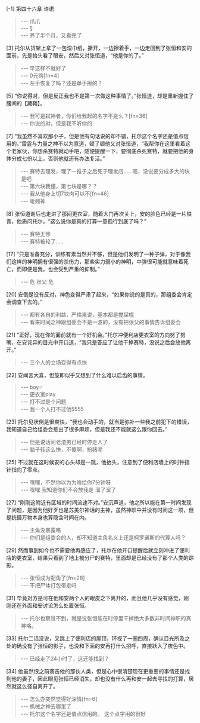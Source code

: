 
[-1] 第四十六章 许诺
>--- 爪爪<br>
>--- §<br>
>--- 养了半个月，又看完了<br>

[3] 托尔从货架上拿了一包湿巾纸，撕开，一边擦着手，一边走回到了张恒和安的面前，先是抬头看了眼安，然后又对张恒道，“他是你的了。”
>--- 早这样不就好了<br>
>--- 0元购[fn=4]<br>
>--- 左手恢复了吗？还是单手擦的？<br>

[5] “你说得对，但是反正我也不是第一次做这种事情了。”张恒道，却是重新握住了腰间的【藏鞘】。
>--- 我可是弑神者，你们给我起的名字不是么？[fn=36]<br>
>--- 你说的对，但是我不听你的<br>

[7] “我虽然不喜欢那小子，但是他有句话说的却不错，托尔这个名字还是值点信用的。”雷霆与力量之神不以为意道，顿了顿他又对张恒道，“我帮你在这里看着这个老家伙，你想杀赛特就动手吧，随便提醒一下，要彻底杀死赛特，就要把他的身体分成七份以上，否则他就还有办法复活。”
>--- 赛特去理发，理了一推子之后死于理发店……嗯，没说要分成多大的块是吧<br>
>--- 第六块我懂，第七块是哪？？<br>
>--- 我从他身上切7块肉可以不[fn=46]<br>
>--- 蚯蚓神<br>

[8] 张恒道谢后也走进了那间更衣室，随着大门再次关上，安的脸色已经是一片铁青，他质问托尔，“这么说你是真的打算一意孤行到底了吗？”
>--- 赛特无惨<br>
>--- 赛特被轮了……<br>

[17] “只是准备充分，训练有素当然并不够，但是他们发明了一种子弹，对于像我们这样的神明拥有很强的杀伤力，那些实力弱小的神明，中弹很可能就意味着死亡，而即便是我，也会受到严重的抑制。”
>--- 危 张父 危<br>

[20] 安倒是没有反对，神色变得严肃了起来，“如果你说的是真的，那组委会肯定会调查下去的。”
>--- 都有各自的利益，严格来说，基本都是搅屎棍<br>
>--- 看来时间之神跟组委会不是一波的，没有把张父的事情告诉组委会<br>

[21] “正好，现在你的面前就有一个好机会。”托尔冲便利店更衣室的方向努了努嘴，在安诧异的目光中开口道，“我只是答应了让他干掉赛特，没说之后会放他离开。”
>--- 三个人的立场变得有点快<br>

[22] 安闻言大喜，但旋即似乎又想到了什么难以启齿的事情。
>--- boy♂<br>
>--- 更衣室play<br>
>--- 打不过是个问题<br>
>--- 我一个人打不过他5555<br>

[23] 托尔见状倒是很爽快，“我也会动手的，就当是弥补一些我之前犯下的错误，我知道自己给组委会惹出了很多麻烦，但是我还不能就这么跟你回去。”
>--- 但是说话间老渣男已经时停走人了<br>
>--- 脑子转这么快，不傻啊，扮猪呢<br>

[25] 不过就在这时候安的心头却是一跳，他抬头，注意到了便利店墙上的时钟指针指向了零点。
>--- 嘿嘿，不然你以为为啥给你7分钟呀<br>
>--- 嘿嘿 我知道你们不会放我走 溜了溜了<br>

[27] “刚刚这附近有区域的时间流速不对。”安沉声道，他之所以能在第一时间发现了问题，是因为他好歹也是苏美尔神话的主神，虽然神职中并没有时间这一项，但是统摄万物本身也算隐含时间在内。
>--- 主角没暴露咯<br>
>--- 你们是组委会的人，却不知道主角名义上还是柯罗诺斯的代理人吗？<br>

[29] 然而事到如今也不需要他再感应了，托尔在他开口提醒后就立刻冲进了便利店的更衣室，结果只看到了地上被分尸的赛特，里面却是已经没有了那个人类的踪影。
>--- 张恒成为配角了[fn=28]<br>
>--- 不把尸体打包带走吗<br>

[31] 毕竟对方是可在他和安两个人的眼皮之下离开的，而且他几乎没有感觉，刚刚还在外面和安讨论怎么处置张恒。
>--- 托尔也察觉不到，就是说张恒能在时停里干掉绝大多数非时间神职的真神咯。<br>

[33] 托尔二话没说，又跳上了便利店的屋顶，环视了一圈四周，确认目光所及之处的确没有了张恒的影子，也没和下面的安再打什么招呼，直接跃入了夜色中。
>--- 已经走了24小时了，这还能找到？<br>

[34] 他虽然恨之前袭击他的那伙人类，但是心中很清楚现在更重要的事情还是找到他的妻子，因此眼见张恒已经消失，却也没有什么再和安一起去寻找的打算，居然就这么径自离开了。
>--- 怎么办突然觉得好深情[fn=6]<br>
>--- 机械之神去哪里了<br>
>--- 托尔这个名字还是值点信用的。
这个点字用的很好<br>
